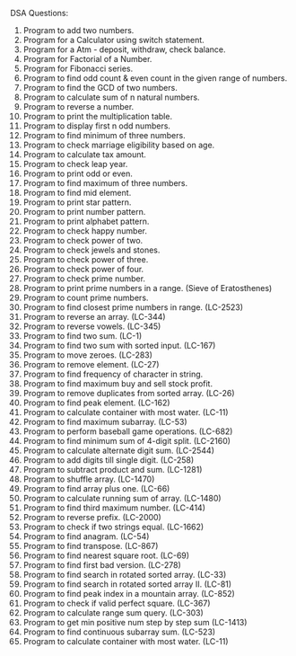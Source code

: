DSA Questions:

1. Program to add two numbers.
2. Program for a Calculator using switch statement.
3. Program for a Atm - deposit, withdraw, check balance.
4. Program for Factorial of a Number.
5. Program for Fibonacci series.
6. Program to find odd count & even count in the given range of numbers.
7. Program to find the GCD of two numbers.
8. Program to calculate sum of n natural numbers.
9. Program to reverse a number.
10. Program to print the multiplication table.
11. Program to display first n odd numbers.
12. Program to find minimum of three numbers.
13. Program to check marriage eligibility based on age.
14. Program to calculate tax amount.
15. Program to check leap year.
16. Program to print odd or even.
17. Program to find maximum of three numbers.
18. Program to find mid element.
19. Program to print star pattern.
20. Program to print number pattern.
21. Program to print alphabet pattern.
22. Program to check happy number.
23. Program to check power of two.
24. Program to check jewels and stones.
25. Program to check power of three.
26. Program to check power of four.
27. Program to check prime number.
28. Program to print prime numbers in a range. (Sieve of Eratosthenes)
29. Program to count prime numbers.
30. Program to find closest prime numbers in range. (LC-2523)
31. Program to reverse an array. (LC-344)
32. Program to reverse vowels. (LC-345)
33. Program to find two sum. (LC-1)
34. Program to find two sum with sorted input. (LC-167)
35. Program to move zeroes. (LC-283)
36. Program to remove element. (LC-27)
37. Program to find frequency of character in string. 
38. Program to find maximum buy and sell stock profit.
39. Program to remove duplicates from sorted array. (LC-26)
40. Program to find peak element. (LC-162)
41. Program to calculate container with most water. (LC-11)
42. Program to find maximum subarray. (LC-53)
43. Program to perform baseball game operations. (LC-682)
44. Program to find minimum sum of 4-digit split. (LC-2160)
45. Program to calculate alternate digit sum. (LC-2544)
46. Program to add digits till single digit. (LC-258)
47. Program to subtract product and sum. (LC-1281)
48. Program to shuffle array. (LC-1470)
49. Program to find array plus one. (LC-66)
50. Program to calculate running sum of array. (LC-1480)
51. Program to find third maximum number. (LC-414)
52. Program to reverse prefix. (LC-2000)
53. Program to check if two strings equal. (LC-1662)
54. Program to find anagram. (LC-54)
55. Program to find transpose. (LC-867)
56. Program to find nearest square root. (LC-69)
57. Program to find first bad version. (LC-278)
58. Program to find search in rotated sorted array. (LC-33)
59. Program to find search in rotated sorted array II. (LC-81)
60. Program to find peak index in a mountain array. (LC-852)
61. Program to check if valid perfect square. (LC-367)
62. Program to calculate range sum query. (LC-303)
63. Program to get min positive num step by step sum (LC-1413)
64. Program to find continuous subarray sum. (LC-523)
65. Program to calculate container with most water. (LC-11)